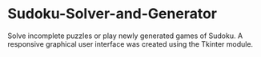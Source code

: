 # Sudoku-Solver-and-Generator
Solve incomplete puzzles or play newly generated games of Sudoku. A responsive graphical user interface was created using the Tkinter module.
